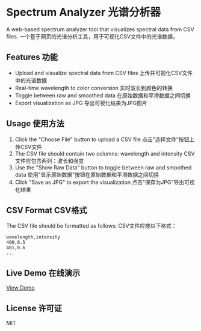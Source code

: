 # Spectrum Analyzer 光谱分析器

A web-based spectrum analyzer tool that visualizes spectral data from CSV files. 
一个基于网页的光谱分析工具，用于可视化CSV文件中的光谱数据。

## Features 功能
- Upload and visualize spectral data from CSV files 上传并可视化CSV文件中的光谱数据
- Real-time wavelength to color conversion 实时波长到颜色的转换
- Toggle between raw and smoothed data 在原始数据和平滑数据之间切换
- Export visualization as JPG 导出可视化结果为JPG图片

## Usage 使用方法
1. Click the "Choose File" button to upload a CSV file 点击"选择文件"按钮上传CSV文件
2. The CSV file should contain two columns: wavelength and intensity CSV文件应包含两列：波长和强度
3. Use the "Show Raw Data" button to toggle between raw and smoothed data 使用"显示原始数据"按钮在原始数据和平滑数据之间切换
4. Click "Save as JPG" to export the visualization 点击"保存为JPG"导出可视化结果

## CSV Format CSV格式
The CSV file should be formatted as follows: CSV文件应按以下格式：
```
wavelength,intensity
400,0.5
401,0.6
...
```

## Live Demo 在线演示
[View Demo](https://spectrum-analyzer.vercel.app)

## License 许可证
MIT 